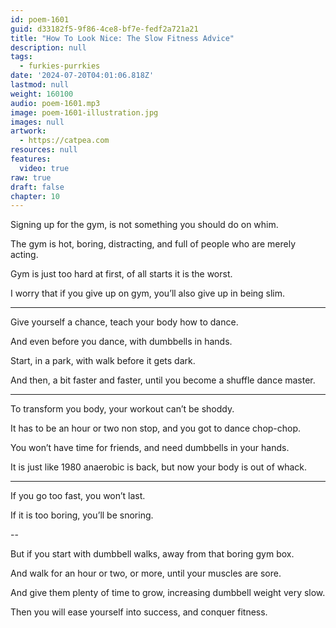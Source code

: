 ```yaml
---
id: poem-1601
guid: d33182f5-9f86-4ce8-bf7e-fedf2a721a21
title: "How To Look Nice: The Slow Fitness Advice"
description: null
tags:
  - furkies-purrkies
date: '2024-07-20T04:01:06.818Z'
lastmod: null
weight: 160100
audio: poem-1601.mp3
image: poem-1601-illustration.jpg
images: null
artwork:
  - https://catpea.com
resources: null
features:
  video: true
raw: true
draft: false
chapter: 10
---
```


Signing up for the gym,
is not something you should do on whim.

The gym is hot, boring, distracting,
and full of people who are merely acting.

Gym is just too hard at first,
of all starts it is the worst.

I worry that if you give up on gym,
you’ll also give up in being slim.

---

Give yourself a chance,
teach your body how to dance.

And even before you dance,
with dumbbells in hands.

Start, in a park,
with walk before it gets dark.

And then, a bit faster and faster,
until you become a shuffle dance master.

---

To transform you body,
your workout can’t be shoddy.

It has to be an hour or two non stop,
and you got to dance chop-chop.

You won’t have time for friends,
and need dumbbells in your hands.

It is just like 1980 anaerobic is back,
but now your body is out of whack.

---

If you go too fast,
you won’t last.

If it is too boring,
you’ll be snoring.

--

But if you start with dumbbell walks,
away from that boring gym box.

And walk for an hour or two, or more,
until your muscles are sore.

And give them plenty of time to grow,
increasing dumbbell weight very slow.

Then you will ease yourself into success,
and conquer fitness.

